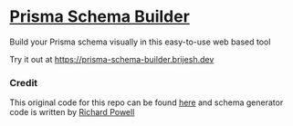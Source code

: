 # [Prisma Schema Builder](prisma-schema-builder.brijesh.dev)

Build your Prisma schema visually in this easy-to-use web based tool

Try it out at https://prisma-schema-builder.brijesh.dev


### Credit

This original code for this repo can be found [here](https://github.com/albingroen/prismabuilder.io) and schema generator code is written by [Richard Powell](https://github.com/byrichardpowell/prisma-schema-to-json-to-prisma-schema)
